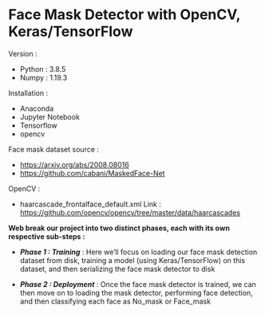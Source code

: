 # Face Mask Detector with OpenCV, Keras/TensorFlow

Version :
- Python : 3.8.5
- Numpy : 1.19.3

Installation :
- Anaconda 
- Jupyter Notebook
- Tensorflow
- opencv

Face mask dataset source : 
- https://arxiv.org/abs/2008.08016
- https://github.com/cabani/MaskedFace-Net 

OpenCV :
- haarcascade_frontalface_default.xml 
  Link : https://github.com/opencv/opencv/tree/master/data/haarcascades 


**Web break our project into two distinct phases, each with its own respective sub-steps :** 
- ***Phase 1 : Training*** : Here we’ll focus on loading our face mask detection dataset from disk, training a model (using Keras/TensorFlow) on this dataset, and then serializing the face mask detector to disk 

- ***Phase 2 : Deployment*** : Once the face mask detector is trained, we can then move on to loading the mask detector, performing face detection, and then classifying each face as No_mask or Face_mask
